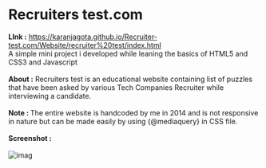 # Recruiters test.com
<b>LInk :</b> https://karanjagota.github.io/Recruiter-test.com/Website/recruiter%20test/index.html </br>
A simple mini project i developed while leaning the basics of HTML5 and CSS3 and Javascript</br></br>
<b>About :</b> Recruiters test is an educational website containing list of puzzles that have been asked by various Tech Companies Recruiter while interviewing a candidate. </br></br>
<b>Note : </b> The entire website is handcoded by me in 2014 and is not responsive in nature but can be made easily by using {@mediaquery} in CSS file. </br></br>
<b> Screenshot :</b></br></br>
![imag](https://cloud.githubusercontent.com/assets/7979139/24370134/ecee7b6e-1343-11e7-8917-a69b0aed800f.png)

